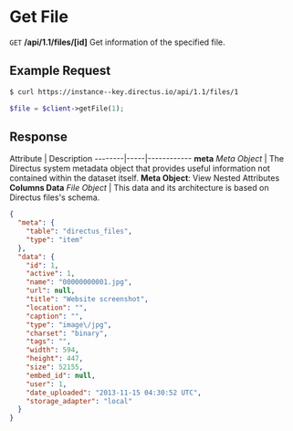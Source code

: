 # Get File

<span class="request">`GET` **/api/1.1/files/[id]**</span>
<span class="description">Get information of the specified file.</span>

## Example Request

```bash
$ curl https://instance--key.directus.io/api/1.1/files/1
```

```php
$file = $client->getFile(1);
```

## Response

<span class="attributes">Attribute</span> | Description
--------|-----|------------
**meta** _Meta Object_ | The Directus system metadata object that provides useful information not contained within the dataset itself. <a class="object">**Meta Object**: View Nested Attributes</a>
**Columns Data** _File Object_ | <span class="custom">This data and its architecture is based on Directus files's schema.</span>

```json
{
  "meta": {
    "table": "directus_files",
    "type": "item"
  },
  "data": {
    "id": 1,
    "active": 1,
    "name": "00000000001.jpg",
    "url": null,
    "title": "Website screenshot",
    "location": "",
    "caption": "",
    "type": "image\/jpg",
    "charset": "binary",
    "tags": "",
    "width": 594,
    "height": 447,
    "size": 52155,
    "embed_id": null,
    "user": 1,
    "date_uploaded": "2013-11-15 04:30:52 UTC",
    "storage_adapter": "local"
  }
}
```
